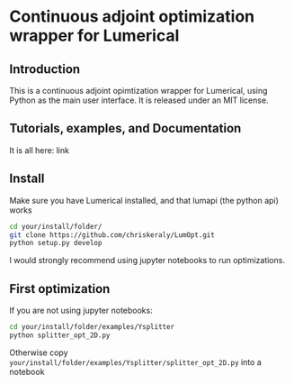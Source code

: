 # Continuous adjoint optimization wrapper for Lumerical

## Introduction

This is a continuous adjoint opimtization wrapper for Lumerical, using Python as the main user interface. It is released under an MIT license.

## Tutorials, examples, and Documentation

It is all here: link

## Install

Make sure you have Lumerical installed, and that lumapi (the python api) works

```bash
cd your/install/folder/
git clone https://github.com/chriskeraly/LumOpt.git
python setup.py develop
```

I would strongly recommend using jupyter notebooks to run optimizations.

## First optimization

If you are not using jupyter notebooks:

```bash
cd your/install/folder/examples/Ysplitter
python splitter_opt_2D.py
```

Otherwise copy `your/install/folder/examples/Ysplitter/splitter_opt_2D.py` into a notebook
